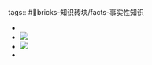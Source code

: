 tags:: #🧱bricks-知识砖块/facts-事实性知识

-
- ![](https://img.candobear.com/202312221404641.png)
- ![](https://img.candobear.com/202312221404591.png)
-